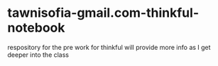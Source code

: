 # tawnisofia-gmail.com-thinkful-notebook
respository for the pre work for thinkful
will provide more info as I get deeper into the class
